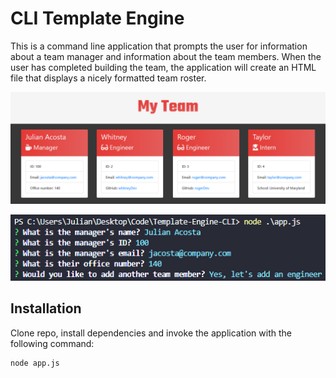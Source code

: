 # CLI Template Engine

This is a command line application that prompts the user for information about a team manager and information about the team members. When the user has completed building the team, the application will create an HTML file that displays a nicely formatted team roster.

!["HTML Screenshot"](/assets/html-screenshot.png "HTML Screenshot")

!["CLI Screenshot"](/assets/terminal-screenshot.png "CLI Screenshot")

## Installation

Clone repo, install dependencies and invoke the application with the following command:

```sh
node app.js
```

